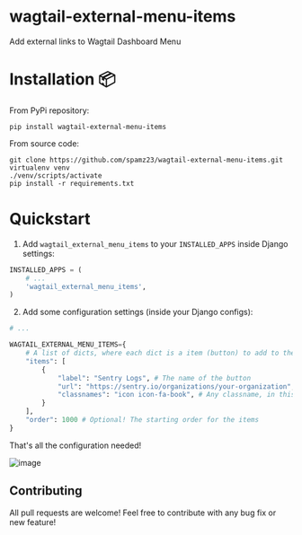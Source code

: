 # wagtail-external-menu-items

Add external links to Wagtail Dashboard Menu

# Installation :package:

From PyPi repository:

```
pip install wagtail-external-menu-items
```

From source code:

```
git clone https://github.com/spamz23/wagtail-external-menu-items.git
virtualenv venv
./venv/scripts/activate
pip install -r requirements.txt
```

# Quickstart

1. Add `wagtail_external_menu_items` to your `INSTALLED_APPS` inside Django settings:

```python
INSTALLED_APPS = (
    # ...
    'wagtail_external_menu_items',
)
```

2. Add some configuration settings (inside your Django configs):

```python
# ...

WAGTAIL_EXTERNAL_MENU_ITEMS={
    # A list of dicts, where each dict is a item (button) to add to the dashboard
    "items": [
        {
            "label": "Sentry Logs", # The name of the button
            "url": "https://sentry.io/organizations/your-organization", # The external link
            "classnames": "icon icon-fa-book", # Any classname, in this case we assign a font awesome icon (must have fontawesome installed)
        }
    ],
    "order": 1000 # Optional! The starting order for the items
}
```

That's all the configuration needed!

![image](https://user-images.githubusercontent.com/49190578/114732031-1cb1a400-9d3a-11eb-99ad-8850e5db19ff.png)

## Contributing

All pull requests are welcome! Feel free to contribute with any bug fix or new feature!
